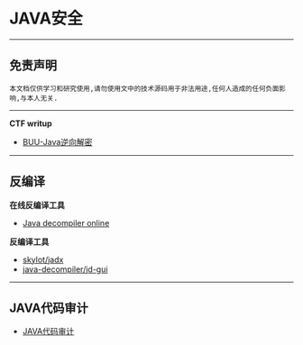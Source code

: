 # JAVA安全

---

## 免责声明

`本文档仅供学习和研究使用,请勿使用文中的技术源码用于非法用途,任何人造成的任何负面影响,与本人无关.`

---

**CTF writup**
- [BUU-Java逆向解密](https://blog.csdn.net/qq_42602454/article/details/108825608)

---

## 反编译

**在线反编译工具**
- [Java decompiler online](http://www.javadecompilers.com/)

**反编译工具**
- [skylot/jadx](https://github.com/skylot/jadx)
- [java-decompiler/jd-gui](https://github.com/java-decompiler/jd-gui)

---

## JAVA代码审计

- [JAVA代码审计](./JAVA安全/JAVA代码审计.md)
